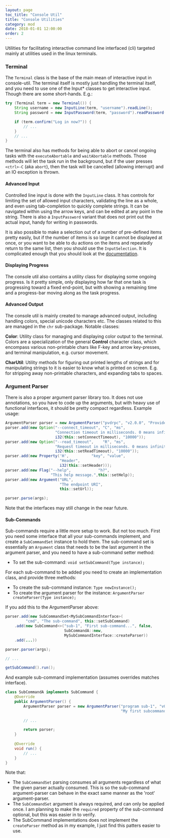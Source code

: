 ```yaml
---
layout: page
toc_title: "Console Util"
title: "Console Utilities"
category: mod
date: 2018-01-01 12:00:00
order: 2
---
```


Utilities for facilitating interactive command line interfaced (cli) targeted
mainly at utilities used in the linux terminals.

### Terminal

The `Terminal` class is the base of the main mean of interactive input in
console-util. The terminal itself is mostly just handling the terminal itself,
and you need to use one of the Input* classes to get interactive input. Though
there are some short-hands. E.g.:

```java
try (Terminal term = new Terminal()) {
    String username = new InputLine(term, "username").readLine();
    String password = new InputPassword(term, "password").readPassword();

    if (term.confirm("Log in now?")) {
        // ...
    }
    // ...
}
```

The terminal also has methods for being able to abort or cancel ongoing tasks
with the `executeAbortable` and `waitAbortable` methods. Those methods will
let the task run in the background, but if the user presses `<ctrl>-C` (aka
`abort`), then the task will be cancelled (allowing interrupt) and an IO exception
is thrown.

#### Advanced Input

Controlled line input is done with the `InputLine` class. It has controls for
limiting the set of allowed input characters, validating the line as a whole,
and even using tab-completion to quickly complete strings. It can be navigated
within using the arrow keys, and can be edited at any point in the string.
There is also a `InputPassword` variant that does not print out the actual
input, handy for writing in passwords.

It is also possible to make a selection out of a number of pre-defined items pretty
easily, but if the number of items is so large it cannot be displayed at once,
or you want to be able to du actions on the items and repeatedly return to the
same list, then you should use the `InputSelection`. It is complicated enough
that you should look at the
[documentation](http://www.morimekta.net/utils/console-util/apidocs/net/morimekta/console/terminal/InputSelection.html).

#### Displaying Progress
 
The console util also contains a utility class for displaying some ongoing
progress. Is it pretty simple, only displaying how far that one task is
progressing toward a fixed end-point, but with showing a remaining time and
a progress-bar moving along as the task progress.

#### Advanced Output

The console util is mainly created to manage advanced output, including
handling colors, special unicode characters etc. The classes related to this
are managed in the `chr` sub-package. Notable classes:

**Color**: Utility class for managing and displaying color output to
the terminal. Colors are a specialization of the general **Control** character
class, which encompass various non-printable chars like F-key and arrow
key-presses, and terminal manipulation, e.g. cursor movement.

**CharUtil**: Utility methods for figuring out printed lengths of strings and
for manipulating strings to it is easier to know what is printed on screen. E.g.
for stripping away non-printable characters, and expanding tabs to spaces.

### Argument Parser

There is also a proper argument parser library too. It does not use annotations,
so you have to code up the arguments, but with heavy use of functional
interfaces, it should be pretty compact regardless. Example usage:

```java
ArgumentParser parser = new ArgumentParser("pvdrpc", "v2.0.0", "Providence RPC Tool");
parser.add(new Option("--connect_timeout", "C", "ms",
                      "Connection timeout in milliseconds. 0 means infinite.",
                      i32(this::setConnectTimeout), "10000"));
parser.add(new Option("--read_timeout",    "R", "ms",
                      "Request timeout in milliseconds. 0 means infinite.",
                      i32(this::setReadTimeout), "10000"));
parser.add(new Property('H',          "key", "value",
                        "Header",
                        i32(this::setHeader)));
parser.add(new Flag("--help",            "h?",
                    "This help message.",this::setHelp));
parser.add(new Argument("URL",
                        "The endpoint URI",
                        this::setUrl));

parser.parse(args);
```

Note that the interfaces may still change in the near future.

#### Sub-Commands

Sub-commands require a little more setup to work. But not too much. First you
need some interface that all your sub-commands implement, and create a
`SubCommandSet` instance to hold them. The sub-command set is essentially an
`Argument` class that needs to be the last argument in the argument parser, and
you need to have a sub-command setter method:

- To set the sub-command: `void setSubCommand(Type instance);`

For each sub-command to be added you need to create an implementation class, and
provide three methods:

- To create the sub-command instance: `Type newInstance();`
- To create the argument parser for the instance: `ArgumentParser createParser(Type instance);`

If you add this to the ArgumentParser above:

```java
parser.add(new SubCommandSet<MySubCommandInterface>(
         "cmd", "The sub-command", this::setSubCommand)
    .add(new SubCommand<>("sub-1", "First sub-command...", false,
                          SubCommandA::new,
                          MySubCommandInterface::createParser))
    .add(...))

parser.parser(args);

// ...

getSubCommand().run();
```

And example sub-command implementation (assumes overrides matches interface).

```java
class SubCommandA implements SubCommand {
    @Override
    public ArgumentParser() {
        ArgumentParser parser = new ArgumentParser("program sub-1", "v0.1.2",
                                                   "My first subcommand.");
        
        // ...

        return parser;
    }
    
    @Override
    void run() {
        // ...
    }
}
```

Note that:

- The `SubCommandSet` parsing consumes all arguments regardless of what the
  given parser actually consumed. This is so the sub-command argument-parser can
  behave in the exact same manner as the 'root' argument-parser.
- The `SubCommandSet` argument is always required, and can only be applied once.
  I am planning to make the `required` property of the sub-command optional, but
  this was easier in to verify.
- The SubCommand implementations does not implement the `createParser` method as
  in my example, I just find this patters easier to use.
